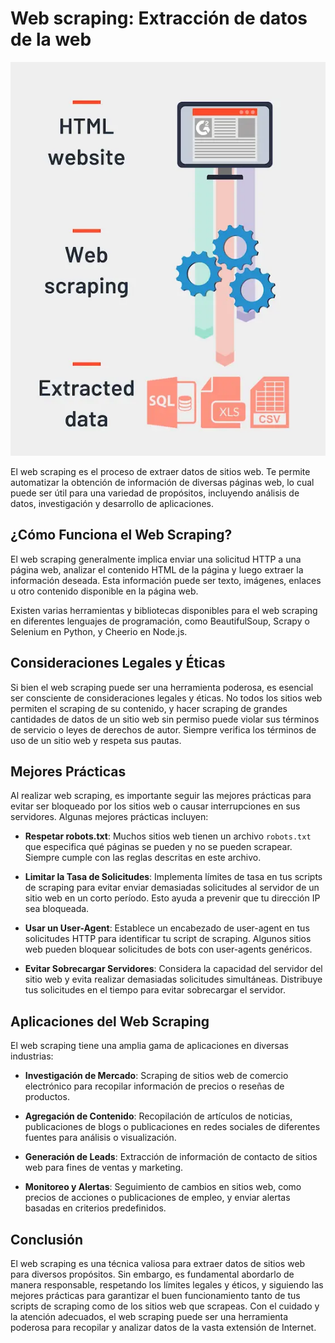 # Web scraping: Extracción de datos de la web

![flujo de web scraping](./img/what-is-web-scraping.webp)

El web scraping es el proceso de extraer datos de sitios web. Te permite automatizar la obtención de información de diversas páginas web, lo cual puede ser útil para una variedad de propósitos, incluyendo análisis de datos, investigación y desarrollo de aplicaciones.

## ¿Cómo Funciona el Web Scraping?

El web scraping generalmente implica enviar una solicitud HTTP a una página web, analizar el contenido HTML de la página y luego extraer la información deseada. Esta información puede ser texto, imágenes, enlaces u otro contenido disponible en la página web.

Existen varias herramientas y bibliotecas disponibles para el web scraping en diferentes lenguajes de programación, como BeautifulSoup, Scrapy o Selenium en Python, y Cheerio en Node.js.

## Consideraciones Legales y Éticas

Si bien el web scraping puede ser una herramienta poderosa, es esencial ser consciente de consideraciones legales y éticas. No todos los sitios web permiten el scraping de su contenido, y hacer scraping de grandes cantidades de datos de un sitio web sin permiso puede violar sus términos de servicio o leyes de derechos de autor. Siempre verifica los términos de uso de un sitio web y respeta sus pautas.

## Mejores Prácticas

Al realizar web scraping, es importante seguir las mejores prácticas para evitar ser bloqueado por los sitios web o causar interrupciones en sus servidores. Algunas mejores prácticas incluyen:

- **Respetar robots.txt**: Muchos sitios web tienen un archivo `robots.txt` que especifica qué páginas se pueden y no se pueden scrapear. Siempre cumple con las reglas descritas en este archivo.

- **Limitar la Tasa de Solicitudes**: Implementa límites de tasa en tus scripts de scraping para evitar enviar demasiadas solicitudes al servidor de un sitio web en un corto período. Esto ayuda a prevenir que tu dirección IP sea bloqueada.

- **Usar un User-Agent**: Establece un encabezado de user-agent en tus solicitudes HTTP para identificar tu script de scraping. Algunos sitios web pueden bloquear solicitudes de bots con user-agents genéricos.

- **Evitar Sobrecargar Servidores**: Considera la capacidad del servidor del sitio web y evita realizar demasiadas solicitudes simultáneas. Distribuye tus solicitudes en el tiempo para evitar sobrecargar el servidor.

## Aplicaciones del Web Scraping

El web scraping tiene una amplia gama de aplicaciones en diversas industrias:

- **Investigación de Mercado**: Scraping de sitios web de comercio electrónico para recopilar información de precios o reseñas de productos.

- **Agregación de Contenido**: Recopilación de artículos de noticias, publicaciones de blogs o publicaciones en redes sociales de diferentes fuentes para análisis o visualización.

- **Generación de Leads**: Extracción de información de contacto de sitios web para fines de ventas y marketing.

- **Monitoreo y Alertas**: Seguimiento de cambios en sitios web, como precios de acciones o publicaciones de empleo, y enviar alertas basadas en criterios predefinidos.

## Conclusión

El web scraping es una técnica valiosa para extraer datos de sitios web para diversos propósitos. Sin embargo, es fundamental abordarlo de manera responsable, respetando los límites legales y éticos, y siguiendo las mejores prácticas para garantizar el buen funcionamiento tanto de tus scripts de scraping como de los sitios web que scrapeas. Con el cuidado y la atención adecuados, el web scraping puede ser una herramienta poderosa para recopilar y analizar datos de la vasta extensión de Internet.
